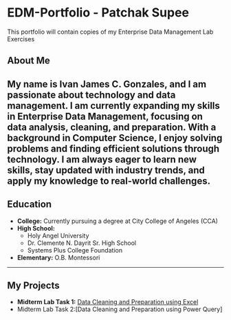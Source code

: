 # EDM-Portfolio - Patchak Supee

This portfolio will contain copies of my Enterprise Data Management Lab Exercises

## About Me

My name is Ivan James C. Gonzales, and I am passionate about technology and data management. I am currently expanding my skills in Enterprise Data Management, focusing on data analysis, cleaning, and preparation. With a background in Computer Science, I enjoy solving problems and finding efficient solutions through technology. I am always eager to learn new skills, stay updated with industry trends, and apply my knowledge to real-world challenges.
---

## Education

- **College:** Currently pursuing a degree at City College of Angeles (CCA)
- **High School:**
  - Holy Angel University
  - Dr. Clemente N. Dayrit Sr. High School
  - Systems Plus College Foundation
- **Elementary:** O.B. Montessori

---

## My Projects

- **Midterm Lab Task 1:** [Data Cleaning and Preparation using Excel](https://github.com/IvanJamesjpg/EDM_PORTFOLIO/tree/main/Midterm%20Task%201)  
- Midterm Lab Task 2:[Data Cleaning and Preparation using Power Query]

